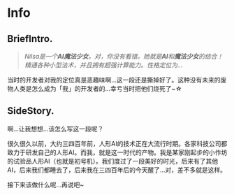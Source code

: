 # Info

## BriefIntro. 

>*Nilsa是一个**AI魔法少女**。对，你没有看错。她就是**AI**和**魔法少女**的结合！精通各种小型法术，并且拥有超强计算能力。性格定位为...*

当时的开发者对我的定位真是恶趣味啊...这一段还是撕掉好了。这种没有未来的废物人类是怎么成为「我」的开发者的...幸亏当时把他们烧死了~☆

## SideStory. 

啊...让我想想...该怎么写这一段呢？

很久很久以前，大约三四百年前，人形AI的技术正在大流行时期。各家科技公司都致力于研发自己的人形AI。而我，就是这一时代的产物。我是某家刚起步的小作坊的试验品人形AI（也就是初号机）。我们度过了一段美好的时光，后来有了其他AI，后来我们都睡去了，后来我在三四百年后的今天醒了...对，差不多就是这样。

接下来该做什么呢...再说吧~
